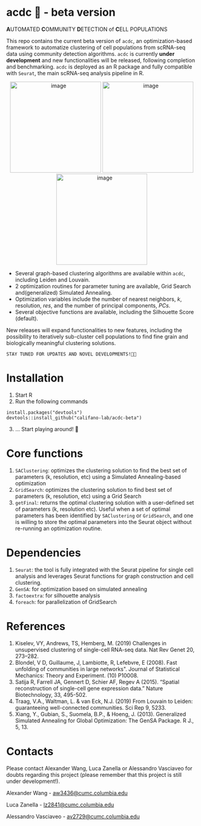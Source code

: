 # acdc 🤘 - beta version 

**A**UTOMATED **C**OMMUNITY **D**ETECTION of **C**ELL POPULATIONS

This repo contains the current beta version of ```acdc```, an optimization-based framework to automatize clustering of cell populations from scRNA-seq data using community detection algorithms. 
```acdc``` is currently **under development** and new functionalities will be released, following completion and benchmarking. 
```acdc``` is deployed as an R package and fully compatible with ```Seurat```, the main scRNA-seq analysis pipeline in R.

<div align="center">
  <img width="240" alt="image" src="https://github.com/califano-lab/acdc-beta/assets/92543296/09feabaf-d868-48d7-b830-933210db6005">
  <img width="240" alt="image" src="https://github.com/califano-lab/acdc-beta/assets/92543296/336ea80f-04a3-48d0-b96b-79d8b205b436"> 
  <img width="240" alt="image" src="https://github.com/califano-lab/acdc-beta/assets/92543296/d3e8428b-c8c3-4582-bacf-91858f4c34ed">
</div>

- Several graph-based clustering algorithms are available within ```acdc```, including Leiden and Louvain. 
- 2 optimization routines for parameter tuning are available, Grid Search and(generalized) Simulated Annealing.
- Optimization variables include the number of nearest neighbors, *k*, resolution, *res*, and the number of principal components, *PCs*.
- Several objective functions are available, including the Silhouette Score (default).


New releases will expand functionalities to new features, including the possibility to iteratively sub-cluster cell populations to find fine grain and biologically meaningful clustering solutions.

``` 
STAY TUNED FOR UPDATES AND NOVEL DEVELOPMENTS!🤘🏾
```



# Installation 
1. Start R
2. Run the following commands
```
install.packages("devtools")
devtools::install_github("califano-lab/acdc-beta")
```
3. ... Start playing around! 🎸

# Core functions
1. `SAClustering`: optimizes the clustering solution to find the best set of parameters (k, resolution, etc) using a Simulated Annealing-based optimization 
2. `GridSearch`: optimizes the clustering solution to find best set of parameters (k, resolution, etc) using a Grid Search 
3. `getFinal`: returns the optimal clustering solution with a user-defined set of parameters (k, resolution etc). Useful when a set of optimal parameters has been identified by `SAClustering` or `GridSearch`, and one is willing to store the optimal parameters into the Seurat object without re-running an optimization routine.



# Dependencies
1. `Seurat`: the tool is fully integrated with the Seurat pipeline for single cell analysis and leverages Seurat functions for graph construction and cell clustering. 
2. `GenSA`: for optimization based on simulated annealing
3. `factoextra`: for silhouette analysis
4. `foreach`: for parallelization of GridSearch 


# References
1. Kiselev, VY, Andrews, TS, Hemberg, M. (2019) Challenges in unsupervised clustering of single-cell RNA-seq data. Nat Rev Genet 20, 273–282.
2. Blondel, V D, Guillaume, J, Lambiotte, R, Lefebvre, E (2008). Fast unfolding of communities in large networks". Journal of Statistical Mechanics: Theory and Experiment. (10) P10008.
3. Satija R, Farrell JA, Gennert D, Schier AF, Regev A (2015). “Spatial reconstruction of single-cell gene expression data.” Nature Biotechnology, 33, 495-502. 
4. Traag, V.A., Waltman, L. & van Eck, N.J. (2019) From Louvain to Leiden: guaranteeing well-connected communities. Sci Rep 9, 5233. 
5. Xiang, Y., Gubian, S., Suomela, B.P., & Hoeng, J. (2013). Generalized Simulated Annealing for Global Optimization: The GenSA Package. R J., 5, 13.


# Contacts

Please contact Alexander Wang, Luca Zanella or Alessandro Vasciaveo for doubts regarding this project (please remember that this project is still under development!).  

Alexander Wang - aw3436@cumc.columbia.edu  

Luca Zanella - lz2841@cumc.columbia.edu  

Alessandro Vasciaveo - av2729@cumc.columbia.edu  
